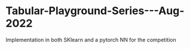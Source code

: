 # Tabular-Playground-Series---Aug-2022


Implementation in both SKlearn and a pytorch NN for the competition
